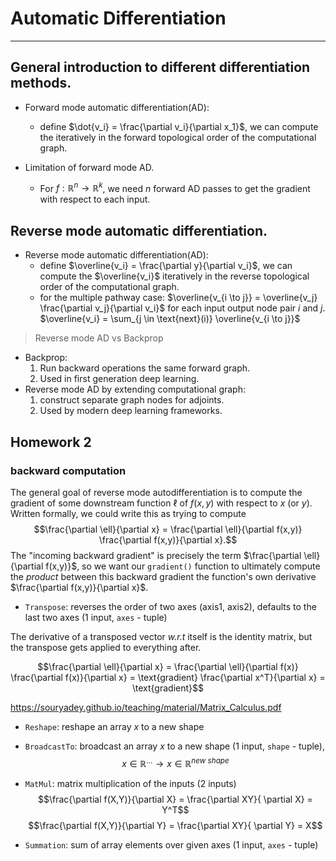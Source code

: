 # Automatic Differentiation
***

## General introduction to different differentiation methods.
- Forward mode automatic differentiation(AD): 
    - define $\dot{v_i} = \frac{\partial v_i}{\partial x_1}$, we can compute the iteratively in the forward topological order of the computational graph.

- Limitation of forward mode AD.
    - For $f:\mathbb{R}^n \to \mathbb{R}^k$, we need $n$ forward AD passes to get the gradient with respect to each input.


## Reverse mode automatic differentiation.
- Reverse mode automatic differentiation(AD):
    - define $\overline{v_i} = \frac{\partial y}{\partial v_i}$, we can compute the $\overline{v_i}$ iteratively in the reverse topological order of the computational graph.
    - for the multiple pathway case: $\overline{v_{i \to j}} = \overline{v_j} \frac{\partial v_j}{\partial v_i}$ for each input output node pair $i$ and $j$. $\overline{v_i} = \sum_{j \in \text{next}(i)} \overline{v_{i \to j}}$

> Reverse mode AD vs Backprop
- Backprop:
    1. Run backward operations the same forward graph.
    2. Used in first generation deep learning.
- Reverse mode AD by extending computational graph:
    1. construct separate graph nodes for adjoints.
    2. Used by modern deep learning frameworks.



## Homework 2

### backward computation

The general goal of reverse mode autodifferentiation is to compute the gradient of some downstream function $\ell$ of $f(x,y)$ with respect to $x$ (or $y$).  Written formally, we could write this as trying to compute
$$\frac{\partial \ell}{\partial x} = \frac{\partial \ell}{\partial f(x,y)} \frac{\partial f(x,y)}{\partial x}.$$
The "incoming backward gradient" is precisely the term $\frac{\partial \ell}{\partial f(x,y)}$, so we want our `gradient()` function to ultimately compute the _product_ between this backward gradient the function's own derivative $\frac{\partial f(x,y)}{\partial x}$.

- `Transpose`: reverses the order of two axes (axis1, axis2), defaults to the last two axes (1 input, `axes` - tuple)

The derivative of a transposed vector *w.r.t* itself is the identity matrix, but the transpose gets applied to everything after.

$$\frac{\partial \ell}{\partial x} = \frac{\partial \ell}{\partial f(x)} \frac{\partial f(x)}{\partial x} = \text{gradient} \frac{\partial x^T}{\partial x} = \text{gradient}$$

https://souryadey.github.io/teaching/material/Matrix_Calculus.pdf


- `Reshape`: reshape an array $x$ to a new shape


- `BroadcastTo`:
broadcast an array $x$ to a new shape (1 input, `shape` - tuple), $$x\in\mathbb{R}^{...} \to x\in\mathbb{R}^{new \ shape}$$


- `MatMul`: matrix multiplication of the inputs (2 inputs)
$$\frac{\partial f(X,Y)}{\partial X} = \frac{\partial XY}{ \partial X} = Y^T$$
$$\frac{\partial f(X,Y)}{\partial Y} = \frac{\partial XY}{ \partial Y} = X$$

- `Summation`: sum of array elements over given axes (1 input, `axes` - tuple)

